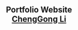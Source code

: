 <h2 align="center">
  Portfolio Website<br/>
  <a href="https://chenggong.vercel.app/" target="_blank">ChengGong Li</a>
</h2>

